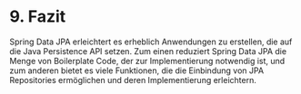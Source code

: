 # 9. Fazit

Spring Data JPA erleichtert es erheblich Anwendungen zu erstellen, die auf die Java Persistence API setzen. Zum einen 
reduziert Spring Data JPA die Menge von Boilerplate Code, der zur Implementierung notwendig ist, und zum anderen bietet
es viele Funktionen, die die Einbindung von JPA Repositories ermöglichen und deren Implementierung erleichtern.
